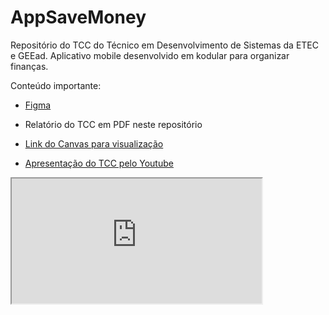 # AppSaveMoney
Repositório do TCC do Técnico em Desenvolvimento de Sistemas da ETEC e GEEad. Aplicativo mobile desenvolvido em kodular para organizar finanças.

Conteúdo importante:
* [Figma](https://www.figma.com/file/d9xMHGXBBI1vr52GlRgJAj/TCC-SaveMoney?type=design&node-id=0%3A1&mode=design&t=OpuebQKXhCgdgjZq-1)

* Relatório do TCC em PDF neste repositório

* [Link do Canvas para visualização](https://www.canva.com/design/DAF0KhSX594/TF6igNttDTs3we-8a98xPQ/watch?utm_content=DAF0KhSX594&utm_campaign=share_your_design&utm_medium=link&utm_source=shareyourdesignpanel)

* [Apresentação do TCC pelo Youtube](https://www.youtube.com/embed/Dupp_OCr33Y?si=CRxPhWqntIpGfpg9)
<html>
<iframe width="400" height="200" src="https://www.youtube.com/embed/Dupp_OCr33Y?si=CRxPhWqntIpGfpg9" ></iframe>
</html>